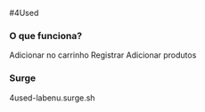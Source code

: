 #4Used 

### O que funciona?
Adicionar no carrinho
Registrar
Adicionar produtos

### Surge
4used-labenu.surge.sh
